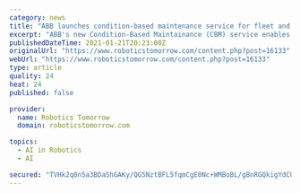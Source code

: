 ```yaml
---
category: news
title: "ABB launches condition-based maintenance service for fleet and individual robot assessments"
excerpt: "ABB's new Condition-Based Maintainance (CBM) service enables robot users to create a preventive maintenance schedule for individual or robot fleets based on real-time operational data, to optimize productivity and minimize downtime."
publishedDateTime: 2021-01-21T20:23:00Z
originalUrl: "https://www.roboticstomorrow.com/content.php?post=16133"
webUrl: "https://www.roboticstomorrow.com/content.php?post=16133"
type: article
quality: 24
heat: 24
published: false

provider:
  name: Robotics Tomorrow
  domain: roboticstomorrow.com

topics:
  - AI in Robotics
  - AI

secured: "TVHk2q0n5a3BDaShGAKy/QG5NztBFL5fqmCgE0Nc+WMBoBL/gBnRGQkigYdCUMIEqzmT2gGNI5VNMEMUSXrq4YfUORRW0iEjTihK3h+X3fS39hNigsaMoweqsJv9B5Rgj3B4qtmhOSsRGx1rcUDzfJ2a4nIYei05qkio8nHn04RyGjPXxemV9AHfLJXnlPqgU1X5FerGjZC2d8CJbjxCKMs+/wrsGT4NIypdQPQjI8jvb5RQI8Qi0WAIRnKH7ttQkZ6ubDg7VMX2AeyoYSOH22Mi0fsK/yFZE8FgZ+qwqU8T8f7HDHpveUy5tTM7fmtOOqT1m3qJYNHYrdPEexSneLVfpFBRBOWyHgBIeMGBOOQ=;yXPY9LowEoUTUYaX/LDq7w=="
---
```


